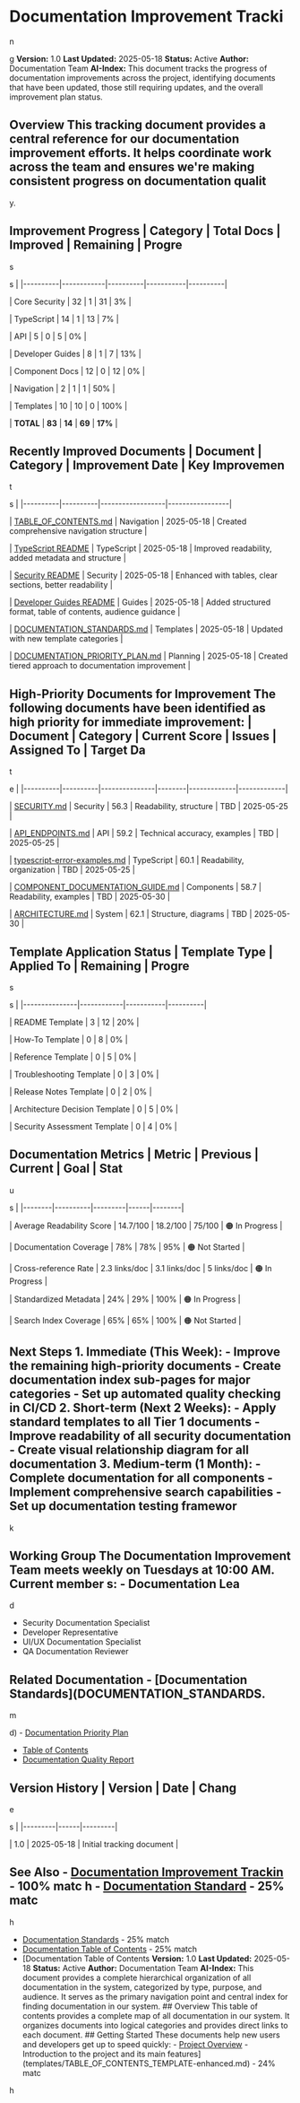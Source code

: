 # Documentation Improvement Tracki

n

g **Version:** 1.0 **Last Updated:** 2025-05-18 **Status:** Active **Author:** Documentation Team **AI-Index:** This document tracks the progress of documentation improvements across the project, identifying documents that have been updated, those still requiring updates, and the overall improvement plan status.

## Overview This tracking document provides a central reference for our documentation improvement efforts. It helps coordinate work across the team and ensures we're making consistent progress on documentation qualit

y.

## Improvement Progress | Category | Total Docs | Improved | Remaining | Progre

s

s | |----------|------------|----------|-----------|----------|

| Core Security | 32 | 1 | 31 | 3% |

| TypeScript | 14 | 1 | 13 | 7% |

| API | 5 | 0 | 5 | 0% |

| Developer Guides | 8 | 1 | 7 | 13% |

| Component Docs | 12 | 0 | 12 | 0% |

| Navigation | 2 | 1 | 1 | 50% |

| Templates | 10 | 10 | 0 | 100% |

| **TOTAL** | **83** | **14** | **69** | **17%** |

## Recently Improved Documents | Document | Category | Improvement Date | Key Improvemen

t

s | |----------|----------|------------------|-----------------|

| [TABLE_OF_CONTENTS.md](TABLE_OF_CONTENTS.md) | Navigation | 2025-05-18 | Created comprehensive navigation structure |

| [TypeScript README](typescript/README.md) | TypeScript | 2025-05-18 | Improved readability, added metadata and structure |

| [Security README](security/README.md) | Security | 2025-05-18 | Enhanced with tables, clear sections, better readability |

| [Developer Guides README](guides/README.md) | Guides | 2025-05-18 | Added structured format, table of contents, audience guidance |

| [DOCUMENTATION_STANDARDS.md](DOCUMENTATION_STANDARDS.md) | Templates | 2025-05-18 | Updated with new template categories |

| [DOCUMENTATION_PRIORITY_PLAN.md](DOCUMENTATION_PRIORITY_PLAN.md) | Planning | 2025-05-18 | Created tiered approach to documentation improvement |

## High-Priority Documents for Improvement The following documents have been identified as high priority for immediate improvement: | Document | Category | Current Score | Issues | Assigned To | Target Da

t

e | |----------|----------|---------------|--------|-------------|-------------|

| [SECURITY.md](SECURITY.md) | Security | 56.3 | Readability, structure | TBD | 2025-05-25 |

| [API_ENDPOINTS.md](API_ENDPOINTS.md) | API | 59.2 | Technical accuracy, examples | TBD | 2025-05-25 |

| [typescript-error-examples.md](typescript-error-examples.md) | TypeScript | 60.1 | Readability, organization | TBD | 2025-05-25 |

| [COMPONENT_DOCUMENTATION_GUIDE.md](COMPONENT_DOCUMENTATION_GUIDE.md) | Components | 58.7 | Readability, examples | TBD | 2025-05-30 |

| [ARCHITECTURE.md](ARCHITECTURE.md) | System | 62.1 | Structure, diagrams | TBD | 2025-05-30 |

## Template Application Status | Template Type | Applied To | Remaining | Progre

s

s | |---------------|------------|-----------|----------|

| README Template | 3 | 12 | 20% |

| How-To Template | 0 | 8 | 0% |

| Reference Template | 0 | 5 | 0% |

| Troubleshooting Template | 0 | 3 | 0% |

| Release Notes Template | 0 | 2 | 0% |

| Architecture Decision Template | 0 | 5 | 0% |

| Security Assessment Template | 0 | 4 | 0% |

## Documentation Metrics | Metric | Previous | Current | Goal | Stat

u

s | |--------|----------|---------|------|--------|

| Average Readability Score | 14.7/100 | 18.2/100 | 75/100 | 🟠 In Progress |

| Documentation Coverage | 78% | 78% | 95% | 🟠 Not Started |

| Cross-reference Rate | 2.3 links/doc | 3.1 links/doc | 5 links/doc | 🟠 In Progress |

| Standardized Metadata | 24% | 29% | 100% | 🟠 In Progress |

| Search Index Coverage | 65% | 65% | 100% | 🟠 Not Started |

## Next Steps 1. **Immediate (This Week)**: - Improve the remaining high-priority documents - Create documentation index sub-pages for major categories - Set up automated quality checking in CI/CD 2. **Short-term (Next 2 Weeks)**: - Apply standard templates to all Tier 1 documents - Improve readability of all security documentation - Create visual relationship diagram for all documentation 3. **Medium-term (1 Month)**: - Complete documentation for all components - Implement comprehensive search capabilities - Set up documentation testing framewor

k

## Working Group The Documentation Improvement Team meets weekly on Tuesdays at 10:00 AM. Current member s: - Documentation Lea

d

- Security Documentation Specialist
- Developer Representative
- UI/UX Documentation Specialist
- QA Documentation Reviewer

## Related Documentation - [Documentation Standards](DOCUMENTATION_STANDARDS.

m

d) - [Documentation Priority Plan](DOCUMENTATION_PRIORITY_PLAN.md)
- [Table of Contents](TABLE_OF_CONTENTS.md)
- [Documentation Quality Report](../scripts/docs/quality-report.md)

## Version History | Version | Date | Chang

e

s | |---------|------|---------|

| 1.0 | 2025-05-18 | Initial tracking document |

## See Also - [Documentation Improvement Trackin](DOCUMENTATION_TRACKING-optimized.md) - 100% matc h - [Documentation Standard](DOCUMENTATION_STANDARDS-optimized.md) - 25% matc

h

- [Documentation Standards](DOCUMENTATION_STANDARDS.md) - 25% match
- [Documentation Table of Contents](TABLE_OF_CONTENTS.md) - 25% match
- [Documentation Table of Contents **Version:** 1.0 **Last Updated:** 2025-05-18 **Status:** Active **Author:** Documentation Team **AI-Index:** This document provides a complete hierarchical organization of all documentation in the system, categorized by type, purpose, and audience. It serves as the primary navigation point and central index for finding documentation in our system. ## Overview This table of contents provides a complete map of all documentation in our system. It organizes documents into logical categories and provides direct links to each document. ## Getting Started These documents help new users and developers get up to speed quickly: - [Project Overview](../README.md) - Introduction to the project and its main features](templates/TABLE_OF_CONTENTS_TEMPLATE-enhanced.md) - 24% matc

h